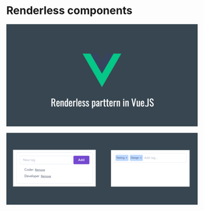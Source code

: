 # Renderless components

![Introduction](https://github.com/thaycacac/renderless-pattern-in-vue/blob/master/image/1.png?raw=true)

![Example](https://github.com/thaycacac/renderless-pattern-in-vue/blob/master/image/2.png?raw=true)
